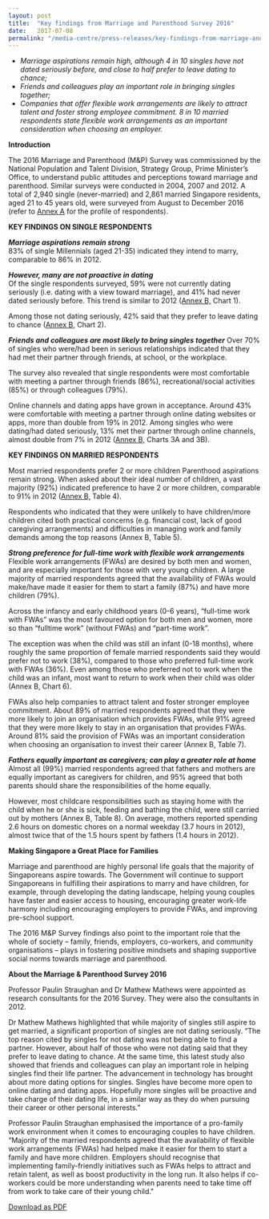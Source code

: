 ```yaml
---
layout: post
title:  "Key findings from Marriage and Parenthood Survey 2016"
date:   2017-07-08
permalink: "/media-centre/press-releases/key-findings-from-marriage-and-parenthood-survey-2016"
---
```


* _Marriage aspirations remain high, although 4 in 10 singles have not dated seriously before, and close to half prefer to leave dating to chance;_  
* _Friends and colleagues play an important role in bringing singles together;_    
* _Companies that offer flexible work arrangements are likely to attract talent and foster strong employee commitment. 8 in 10 married respondents state flexible work arrangements as an important consideration when choosing an employer._  

**Introduction**

The 2016 Marriage and Parenthood (M&P) Survey was commissioned by the National Population and Talent Division, Strategy Group, Prime Minister’s Office, to understand public attitudes and perceptions toward marriage and parenthood. Similar surveys were conducted in 2004, 2007 and 2012. A total of 2,940 single (never-married) and 2,861 married Singapore residents, aged 21 to 45 years old, were surveyed from August to December 2016 (refer to [Annex A](https://github.com/isomerpages/isomerpages-stratgroup/raw/master/images/Press%20Release%20images/PDFs/mp-survey-2016-annex-a.pdf) for the profile of respondents).

**KEY FINDINGS ON SINGLE RESPONDENTS**

_**Marriage aspirations remain strong**_  
83% of single Millennials (aged 21-35) indicated they intend to marry, comparable to 86% in 2012.

_**However, many are not proactive in dating**_  
Of the single respondents surveyed, 59% were not currently dating seriously (i.e. dating with a view toward marriage), and 41% had never dated seriously before. This trend is similar to 2012 ([Annex B,](https://github.com/isomerpages/isomerpages-stratgroup/raw/master/images/Press%20Release%20images/PDFs/mp-survey-2016-annex-b.pdf) Chart 1).

Among those not dating seriously, 42% said that they prefer to leave dating to chance ([Annex B,](https://github.com/isomerpages/isomerpages-stratgroup/raw/master/images/Press%20Release%20images/PDFs/mp-survey-2016-annex-b2.pdf) Chart 2).

_**Friends and colleagues are most likely to bring singles together**_
Over 70% of singles who were/had been in serious relationships indicated that they had met their partner through friends, at school, or the workplace.

The survey also revealed that single respondents were most comfortable with meeting a partner through friends (86%), recreational/social activities (85%) or through colleagues (79%).

Online channels and dating apps have grown in acceptance. Around 43% were comfortable with meeting a partner through online dating websites or apps, more than double from 19% in 2012. Among singles who were dating/had dated seriously, 13% met their partner through online channels, almost double from 7% in 2012 ([Annex B,](https://github.com/isomerpages/isomerpages-stratgroup/raw/master/images/Press%20Release%20images/PDFs/mp-survey-2016-annex-b2.pdf) Charts 3A and 3B).

**KEY FINDINGS ON MARRIED RESPONDENTS**

Most married respondents prefer 2 or more children
Parenthood aspirations remain strong. When asked about their ideal number of children, a vast majority (92%) indicated preference to have 2 or more children, comparable to 91% in 2012 ([Annex B,](https://github.com/isomerpages/isomerpages-stratgroup/raw/master/images/Press%20Release%20images/PDFs/mp-survey-2016-annex-b2.pdf) Table 4).

Respondents who indicated that they were unlikely to have children/more children cited both practical concerns (e.g. financial cost, lack of good caregiving arrangements) and difficulties in managing work and family demands among the top reasons (Annex B, Table 5).

_**Strong preference for full-time work with flexible work arrangements**_  
Flexible work arrangements (FWAs) are desired by both men and women, and are especially important for those with very young children. A large majority of married respondents agreed that the availability of FWAs would make/have made it easier for them to start a family (87%) and have more children (79%).

Across the infancy and early childhood years (0-6 years), “full-time work with FWAs” was the most favoured option for both men and women, more so than “fulltime work” (without FWAs) and “part-time work”.

The exception was when the child was still an infant (0-18 months), where roughly the same proportion of female married respondents said they would prefer not to work (38%), compared to those who preferred full-time work with FWAs (36%). Even among those who preferred not to work when the child was an infant, most want to return to work when their child was older (Annex B, Chart 6).

FWAs also help companies to attract talent and foster stronger employee commitment. About 89% of married respondents agreed that they were more likely to join an organisation which provides FWAs, while 91% agreed that they were more likely to stay in an organisation that provides FWAs. Around 81% said the provision of FWAs was an important consideration when choosing an organisation to invest their career (Annex B, Table 7).

_**Fathers equally important as caregivers; can play a greater role at home**_  
Almost all (99%) married respondents agreed that fathers and mothers are equally important as caregivers for children, and 95% agreed that both parents should share the responsibilities of the home equally.

However, most childcare responsibilities such as staying home with the child when he or she is sick, feeding and bathing the child, were still carried out by mothers (Annex B, Table 8). On average, mothers reported spending 2.6 hours on domestic chores on a normal weekday (3.7 hours in 2012), almost twice that of the 1.5 hours spent by fathers (1.4 hours in 2012).

**Making Singapore a Great Place for Families**

Marriage and parenthood are highly personal life goals that the majority of Singaporeans aspire towards. The Government will continue to support Singaporeans in fulfilling their aspirations to marry and have children, for example, through developing the dating landscape, helping young couples have faster and easier access to housing, encouraging greater work-life harmony including encouraging employers to provide FWAs, and improving pre-school support.

The 2016 M&P Survey findings also point to the important role that the whole of society – family, friends, employers, co-workers, and community organisations – plays in fostering positive mindsets and shaping supportive social norms towards marriage and parenthood.

**About the Marriage & Parenthood Survey 2016**

Professor Paulin Straughan and Dr Mathew Mathews were appointed as research consultants for the 2016 Survey. They were also the consultants in 2012.

Dr Mathew Mathews highlighted that while majority of singles still aspire to get married, a significant proportion of singles are not dating seriously. “The top reason cited by singles for not dating was not being able to find a partner. However, about half of those who were not dating said that they prefer to leave dating to chance. At the same time, this latest study also showed that friends and colleagues can play an important role in helping singles find their life partner. The advancement in technology has brought about more dating options for singles. Singles have become more open to online dating and dating apps. Hopefully more singles will be proactive and take charge of their dating life, in a similar way as they do when pursuing their career or other personal interests.”

Professor Paulin Straughan emphasised the importance of a pro-family work environment when it comes to encouraging couples to have children. “Majority of the married respondents agreed that the availability of flexible work arrangements (FWAs) had helped make it easier for them to start a family and have more children. Employers should recognise that implementing family-friendly initiatives such as FWAs helps to attract and retain talent, as well as boost productivity in the long run. It also helps if co-workers could be more understanding when parents need to take time off from work to take care of their young child."

[Download as PDF](https://github.com/isomerpages/isomerpages-stratgroup/raw/master/images/Press%20Release%20images/PDFs/key-findings-from-marriage-and-parenthood-survey-2016.pdf)
